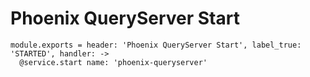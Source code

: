 
# Phoenix QueryServer Start

    module.exports = header: 'Phoenix QueryServer Start', label_true: 'STARTED', handler: ->
      @service.start name: 'phoenix-queryserver'
